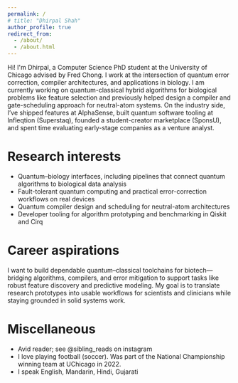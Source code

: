 ```yaml
---
permalink: /
# title: "Dhirpal Shah"
author_profile: true
redirect_from:
  - /about/
  - /about.html
---
```


Hi! I'm Dhirpal, a Computer Science PhD student at the University of Chicago advised by Fred Chong. I work at the intersection of quantum error correction, compiler architectures, and applications in biology. I am currently working on quantum-classical hybrid algorithms for biological problems like feature selection and previously helped design a compiler and gate-scheduling approach for neutral-atom systems. On the industry side, I’ve shipped features at AlphaSense, built quantum software tooling at Infleqtion (Superstaq), founded a student-creator marketplace (SponsU), and spent time evaluating early-stage companies as a venture analyst.

Research interests
======
- Quantum–biology interfaces, including pipelines that connect quantum algorithms to biological data analysis 
- Fault-tolerant quantum computing and practical error-correction workflows on real devices  
- Quantum compiler design and scheduling for neutral-atom architectures
- Developer tooling for algorithm prototyping and benchmarking in Qiskit and Cirq

Career aspirations
======
I want to build dependable quantum–classical toolchains for biotech—bridging algorithms, compilers, and error mitigation to support tasks like robust feature discovery and predictive modeling. My goal is to translate research prototypes into usable workflows for scientists and clinicians while staying grounded in solid systems work.

Miscellaneous
======
- Avid reader; see @sibling_reads on instagram
- I love playing football (soccer). Was part of the National Championship winning team at UChicago in 2022.
- I speak English, Mandarin, Hindi, Gujarati
